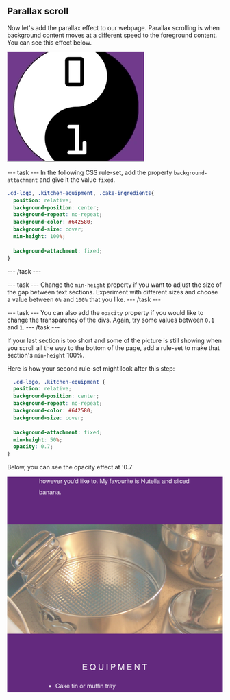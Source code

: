 ## Parallax scroll

Now let's add the parallax effect to our webpage. Parallax scrolling is when background content moves at a different speed to the foreground content. You can see this effect below.

![gif of the Sweet scroll in action.](images/ParallaxDemo.gif)

--- task ---
In the following CSS rule-set, add the property ```background-attachment``` and give it the value ```fixed```.

```css
.cd-logo, .kitchen-equipment, .cake-ingredients{
  position: relative;
  background-position: center;
  background-repeat: no-repeat;
  background-color: #642580;
  background-size: cover;
  min-height: 100%;

  background-attachment: fixed;
}
```
--- /task ---

--- task ---
Change the ```min-height``` property if you want to adjust the size of the gap between text sections. Experiment with different sizes and choose a value between `0%` and `100%` that you like.
--- /task ---

--- task ---
You can also add the ```opacity``` property if you would like to change the transparency of the divs. Again, try some values between `0.1` and `1`.
--- /task ---

If your last section is too short and some of the picture is still showing when you scroll all the way to the bottom of the page, add a rule-set to make that section's ```min-height``` 100%.

Here is how your second rule-set might look after this step:
```css
  .cd-logo, .kitchen-equipment {
  position: relative;
  background-position: center;
  background-repeat: no-repeat;
  background-color: #642580;
  background-size: cover;

  background-attachment: fixed;
  min-height: 50%;
  opacity: 0.7;
}
```

Below, you can see the opacity effect at '0.7'

![Image of project after current step](images/AfterStep3.png)
